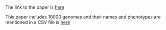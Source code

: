 The link to the paper is [here](https://journals.plos.org/plosbiology/article?id=10.1371/journal.pbio.3001755)

This paper includes 10000 genomes and their names and phenotypes are mentioned in a CSV file is [here](https://ftp.ebi.ac.uk/pub/databases/cryptic/release_june2022/reuse/CRyPTIC_reuse_table_20221019.csv)
